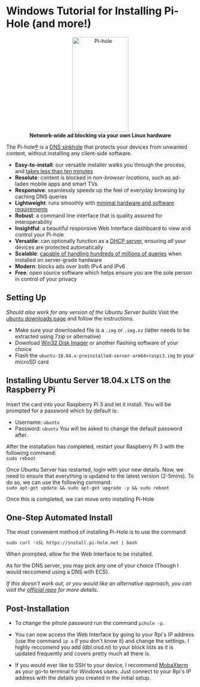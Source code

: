 # Windows Tutorial for Installing Pi-Hole (and more!)
<p align="center">
<a href="https://pi-hole.net"><img src="https://pi-hole.github.io/graphics/Vortex/Vortex_with_text.png" width="150" height="255" alt="Pi-hole"></a><br/>
<b>Network-wide ad blocking via your own Linux hardware</b><br/>
</p>

The Pi-hole[®](https://pi-hole.net/trademark-rules-and-brand-guidelines/) is a [DNS sinkhole](https://en.wikipedia.org/wiki/DNS_Sinkhole) that protects your devices from unwanted content, without installing any client-side software.

- **Easy-to-install**: our versatile installer walks you through the process, and [takes less than ten minutes](https://www.youtube.com/watch?v=vKWjx1AQYgs)
- **Resolute**: content is blocked in _non-browser locations_, such as ad-laden mobile apps and smart TVs
- **Responsive**: seamlessly speeds up the feel of everyday browsing by caching DNS queries
- **Lightweight**: runs smoothly with [minimal hardware and software requirements](https://discourse.pi-hole.net/t/hardware-software-requirements/273)
- **Robust**: a command line interface that is quality assured for interoperability
- **Insightful**: a beautiful responsive Web Interface dashboard to view and control your Pi-hole
- **Versatile**: can optionally function as a [DHCP server](https://discourse.pi-hole.net/t/how-do-i-use-pi-holes-built-in-dhcp-server-and-why-would-i-want-to/3026), ensuring *all* your devices are protected automatically
- **Scalable**: [capable of handling hundreds of millions of queries](https://pi-hole.net/2017/05/24/how-much-traffic-can-pi-hole-handle/) when installed on server-grade hardware
- **Modern**: blocks ads over both IPv4 and IPv6
- **Free**: open source software which helps ensure _you_ are the sole person in control of your privacy

## Setting Up
*Should also work for any version of the Ubuntu Server builds*
Visit the [ubuntu downloads page](https://www.ubuntu.com/download/iot/raspberry-pi-2-3) and follow the instructions.
- Make sure your downloaded file is a `.img` or `.img.xz` (latter needs to be extracted using 7zip or alternative)
- Download [Win32 Disk Imager](https://sourceforge.net/projects/win32diskimager/files/latest/download) or another flashing software of your choice
- Flash the `ubuntu-18.04.x-preinstalled-server-arm64+raspi3.img` to your microSD card

## Installing Ubuntu Server 18.04.x LTS on the Raspberry Pi
Insert the card into your Raspberry Pi 3 and let it install. You will be prompted for a password which by default is:  
- Username: `ubuntu`
- Password: `ubuntu`
You will be asked to change the default password after.

After the installation has completed, restart your Raspberry Pi 3 with the following command:  
`sudo reboot`

Once Ubuntu Server has restarted, login with your new details. Now, we need to ensure that everything is updated to the latest version (2-5mins). To do so, we can use the following command:  
`sudo apt-get update && sudo apt-get upgrade -y && sudo reboot`

Once this is completed, we can move onto installing Pi-Hole

## One-Step Automated Install
The most convenient method of installing Pi-Hole is to use the command:

`sudo curl -sSL https://install.pi-hole.net | bash`

When prompted, allow for the Web Interface to be installed.

As for the DNS server, you may pick any one of your choice (Though I would reccomend using a DNS with ECS).

*If this doesn't work out, or you would like an alternative approach, you can visit the [official repo](https://github.com/pi-hole/pi-hole) for more details.*

## Post-Installation
- To change the pihole password run the command `pihole -p`. 

- You can now access the Web Interface by going to your Rpi's IP address (use the command `ip a` if you don't know it) and change the settings. I highly reccomend you add (dbl.oisd.nl) to your block lists as it is updated frequently and covers pretty much all there is.

- If you would ever like to SSH to your device, I recommend [MobaXterm](https://mobaxterm.mobatek.net/) as your go-to terminal for Windows users. Just connect to your Rpi's IP address with the details you created in the initial setup.


